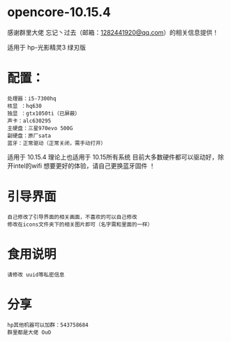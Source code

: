 # opencore-10.15.4
感谢群里大佬 忘记丶过去（邮箱：1282441920@qq.com）的相关信息提供！

适用于 hp-光影精灵3 绿刃版 
# 配置：
    处理器：i5-7300hq
    核显 ：hq630
    独显 ：gtx1050ti（已屏蔽）
    声卡：alc630295
    主硬盘：三星970evo 500G
    副硬盘：原厂sata
    蓝牙：正常驱动（正常关闭，需手动打开）
适用于 10.15.4 理论上也适用于 10.15所有系统
目前大多数硬件都可以驱动好，除开intel的wifi
想要更好的体验，请自己更换蓝牙固件 ！
# 引导界面
    自己修改了引导界面的相关画面，不喜欢的可以自己修改
    修改在icons文件夹下的相关图片即可（名字需和里面的一样）
# 食用说明
    请修改 uuid等私密信息
# 分享
    hp其他机器可以加群：543758684
    群里都是大佬 OuO

